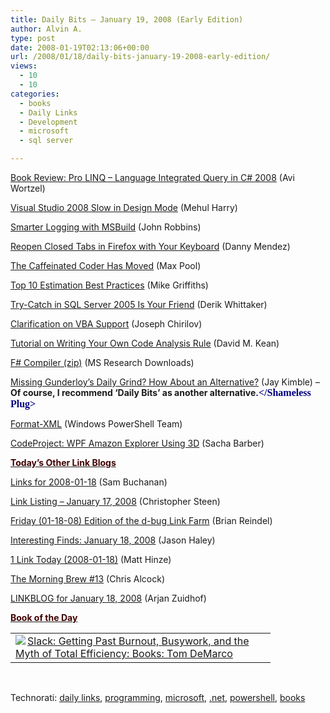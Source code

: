 ```yaml
---
title: Daily Bits – January 19, 2008 (Early Edition)
author: Alvin A.
type: post
date: 2008-01-19T02:13:06+00:00
url: /2008/01/18/daily-bits-january-19-2008-early-edition/
views:
  - 10
  - 10
categories:
  - books
  - Daily Links
  - Development
  - microsoft
  - sql server

---
```

<a href="http://blogs.microsoft.co.il/blogs/aviwortzel/archive/2008/01/18/pro-linq-language-integrated-query-in-c-2008-by-joseph-c-rattz-jr.aspx" target="_blank">Book Review: Pro LINQ &#8211; Language Integrated Query in C# 2008</a> (Avi Wortzel)

<a href="http://community.devexpress.com/blogs/aspnet/archive/2008/01/17/vs-2008-issue-makes-aspxgridview-slow-in-design-mode.aspx" target="_blank">Visual Studio 2008 Slow in Design Mode</a> (Mehul Harry)

<a href="http://www.wintellect.com/cs/blogs/jrobbins/archive/2008/01/17/smarter-logging-with-msbuild.aspx" target="_blank">Smarter Logging with MSBuild</a> (John Robbins)

<a href="http://www.downloadsquad.com/2008/01/18/reopen-closed-tabs-in-firefox-with-your-keyboard/" target="_blank">Reopen Closed Tabs in Firefox with Your Keyboard</a> (Danny Mendez)

<a href="http://www.codesqueeze.com/the-caffeinated-coder-has-moved/" target="_blank">The Caffeinated Coder Has Moved</a> (Max Pool)

<a href="http://leadinganswers.typepad.com/leading_answers/2008/01/top-10-agile-es.html" target="_blank">Top 10 Estimation Best Practices</a> (Mike Griffiths)

<a href="http://devlicio.us/blogs/derik_whittaker/archive/2008/01/18/try-catch-in-sql-2005-is-your-friend.aspx" target="_blank">Try-Catch in SQL Server 2005 Is Your Friend</a> (Derik Whittaker)

<a href="http://blogs.msdn.com/excel/archive/2008/01/16/clarification-on-vba-support.aspx" target="_blank">Clarification on VBA Support</a> (Joseph Chirilov)

<a href="http://blogs.msdn.com/fxcop/archive/2008/01/18/tutorial-on-writing-your-own-code-analysis-rule.aspx" target="_blank">Tutorial on Writing Your Own Code Analysis Rule</a> (David M. Kean)

<a href="http://research.microsoft.com/research/downloads/Details/6f48a466-4294-4973-9e15-25e0ddff422f/Details.aspx" target="_blank">F# Compiler (zip)</a> (MS Research Downloads)

<a href="http://www.theruntime.com/blogs/jaykimble/archive/2008/01/18/missing-gunderloy-s-daily-grind-how-about-an-alternative.aspx" target="_blank">Missing Gunderloy&#8217;s Daily Grind? How About an Alternative?</a> (Jay Kimble) &#8211; **<font color="#0000a0" face="Consolas" size="3"><Shameless Plug></font>**Of course, I recommend &#8216;Daily Bits&#8217; as another alternative**<font color="#000080">.<font face="Consolas" size="3"></Shameless Plug></font></font>**

<a href="http://blogs.msdn.com/powershell/archive/2008/01/18/format-xml.aspx" target="_blank">Format-XML</a> (Windows PowerShell Team)

<a href="http://www.codeproject.com/KB/WPF/3DExplorer.aspx" target="_blank">CodeProject: WPF Amazon Explorer Using 3D</a> (Sacha Barber)

**<u><font color="#400000">Today&#8217;s Other Link Blogs</font></u>**

<a href="http://afongen.com/blog/2008/01/17/links-for-2008-01-18/" target="_blank">Links for 2008-01-18</a> (Sam Buchanan)

<a href="http://dotnetjunkies.com/WebLog/csteen/archive/2008/01/18/421267.aspx" target="_blank">Link Listing &#8211; January 17, 2008</a> (Christopher Steen)

<a href="http://blog.reindel.com/2008/01/18/friday-01-18-08-edition-of-the-dbug-link-farm/" target="_blank">Friday (01-18-08) Edition of the d-bug Link Farm</a> (Brian Reindel)

<a href="http://jasonhaley.com/blog/archive/2008/01/18/141077.aspx" target="_blank">Interesting Finds: January 18, 2008</a> (Jason Haley)

<a href="http://mhinze.com/1-links-today-2008-01-18/" target="_blank">1 Link Today (2008-01-18)</a> (Matt Hinze)

<a href="http://blog.cwa.me.uk/2008/01/18/the-morning-brew-13/" target="_blank">The Morning Brew #13</a> (Chris Alcock)

<a href="http://arjansworld.blogspot.com/2008/01/linkblog-for-january-18-2008.html" target="_blank">LINKBLOG for January 18, 2008</a> (Arjan Zuidhof)

**<u><font color="#400000">Book of the Day</font></u>**

<p class="wlWriterSmartContent" id="scid:7dc1bd33-94bd-46fd-a20b-0131235bcd47:b4d439f9-0927-4d4a-8268-62d5a6ef833b" style="margin: 0px; padding: 0px; display: inline; float: none">
  <table unselectable="on" border="0" cellpadding="2" cellspacing="0" width="400">
    <tr>
      <td valign="top" width="400">
        <a href="http://www.amazon.com/exec/obidos/ASIN/0767907698/alvinashcraft-20" title="Slack: Getting Past Burnout, Busywork, and the Myth of Total Efficiency: Books: Tom DeMarco"><img data-recalc-dims="1" decoding="async" src="https://i0.wp.com/images.amazon.com/images/P/0767907698.01.MZZZZZZZ.jpg?w=660" style="float: left" align="left" border="0" />Slack: Getting Past Burnout, Busywork, and the Myth of Total Efficiency: Books: Tom DeMarco</a>
      </td>
    </tr>
  </table>
  
  <p class="wlWriterSmartContent" id="scid:C16BAC14-9A3D-4c50-9394-FBFEF7A93539:54b7ceca-1de0-4db0-8b04-fa102b3d83ac" style="margin: 0px; padding: 0px; display: inline">
    <!--dotnetkickit-->
  </p>
  
  <p class="wlWriterSmartContent" id="scid:d7bf807d-7bb0-458a-811f-90c51817d5c2:a62da6d5-ba74-4eca-aac3-5e8556e1ee1f" style="margin: 0px; padding: 0px; display: inline">
    &nbsp;
  </p>
  
  <p>
    <span class="TagSite">Technorati:</span> <a href="http://technorati.com/tag/daily+links" rel="tag" class="tag">daily links</a>, <a href="http://technorati.com/tag/programming" rel="tag" class="tag">programming</a>, <a href="http://technorati.com/tag/microsoft" rel="tag" class="tag">microsoft</a>, <a href="http://technorati.com/tag/.net" rel="tag" class="tag">.net</a>, <a href="http://technorati.com/tag/powershell" rel="tag" class="tag">powershell</a>, <a href="http://technorati.com/tag/books" rel="tag" class="tag">books</a><br /> <!-- StartInsertedTags: daily links, programming, microsoft, .net, powershell, books :EndInsertedTags -->
  </p>